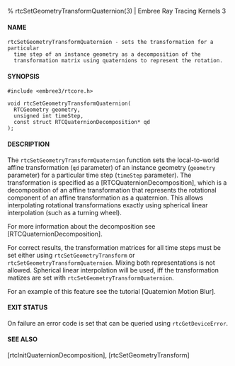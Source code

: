 % rtcSetGeometryTransformQuaternion(3) | Embree Ray Tracing Kernels 3

#### NAME

    rtcSetGeometryTransformQuaternion - sets the transformation for a particular
      time step of an instance geometry as a decomposition of the
      transformation matrix using quaternions to represent the rotation.

#### SYNOPSIS

    #include <embree3/rtcore.h>

    void rtcSetGeometryTransformQuaternion(
      RTCGeometry geometry,
      unsigned int timeStep,
      const struct RTCQuaternionDecomposition* qd
    );

#### DESCRIPTION

The `rtcSetGeometryTransformQuaternion` function sets the
local-to-world affine transformation (`qd` parameter) of an instance
geometry (`geometry` parameter) for a particular time step (`timeStep`
parameter). The transformation is specified as a
[RTCQuaternionDecomposition], which is a decomposition of an affine
transformation that represents the rotational component of an affine
transformation as a quaternion. This allows interpolating rotational
transformations exactly using spherical linear interpolation (such as
a turning wheel).

For more information about the decomposition see [RTCQuaternionDecomposition].

For correct results, the transformation matrices for all time steps must be
set either using `rtcSetGeometryTransform` or
`rtcSetGeometryTransformQuaternion`. Mixing both representations is not
allowed. Spherical linear interpolation will be used, iff the transformation
matizes are set with `rtcSetGeometryTransformQuaternion`.

For an example of this feature see the tutorial [Quaternion Motion Blur].

#### EXIT STATUS

On failure an error code is set that can be queried using
`rtcGetDeviceError`.

#### SEE ALSO

[rtcInitQuaternionDecomposition], [rtcSetGeometryTransform]
